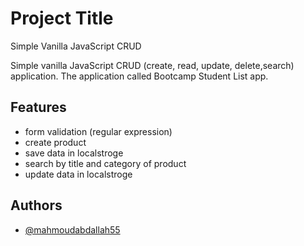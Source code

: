
# Project Title

Simple Vanilla JavaScript CRUD

Simple vanilla JavaScript CRUD (create, read, update, delete,search) application. The application called Bootcamp Student List app.

## Features

- form validation (regular expression)
- create product 
- save data in localstroge  
- search by  title and category of product
- update data in localstroge 



## Authors

- [@mahmoudabdallah55](https://github.com/mahmoudabdallah55/CURDS-Operations)

